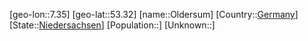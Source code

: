 ﻿---
location: [53.32,7.35]
type: City
tags:
- geo/City


SpocWebEntityId: 33092
isDeleted: false
confidential: public

---
[geo-lon::7.35]
[geo-lat::53.32]
[name::Oldersum]
[Country::[Germany](geo/Continent/Europe/Germany.md)]
[State::[Niedersachsen](geo/Continent/Europe/Germany/Niedersachsen.md)]
[Population::]
[Unknown::]

